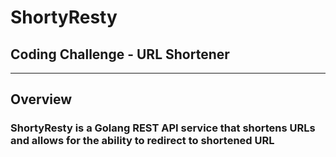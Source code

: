 # ShortyResty
## Coding Challenge - URL Shortener

---
## Overview
### ShortyResty is a Golang REST API service that shortens URLs and allows for the ability to redirect to shortened URL

